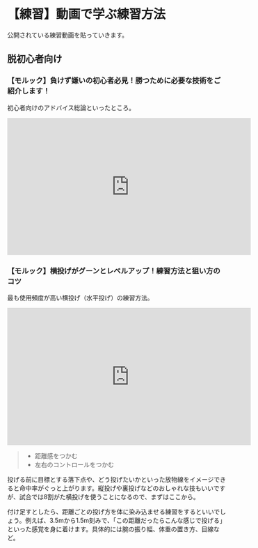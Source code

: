 # 【練習】動画で学ぶ練習方法

公開されている練習動画を貼っていきます。

## 脱初心者向け

### 【モルック】負けず嫌いの初心者必見！勝つために必要な技術をご紹介します！

初心者向けのアドバイス総論といったところ。

<iframe width="560" height="315" src="https://www.youtube.com/embed/kN0gtcz7wz0" frameborder="0" allow="accelerometer; autoplay; encrypted-media; gyroscope; picture-in-picture" allowfullscreen></iframe>

### 【モルック】横投げがグーンとレベルアップ！練習方法と狙い方のコツ

最も使用頻度が高い横投げ（水平投げ）の練習方法。

<iframe width="560" height="315" src="https://www.youtube.com/embed/tJBnZyyt8wE" frameborder="0" allow="accelerometer; autoplay; encrypted-media; gyroscope; picture-in-picture" allowfullscreen></iframe>

> - 距離感をつかむ
> - 左右のコントロールをつかむ

投げる前に目標とする落下点や、どう投げたいかといった放物線をイメージできると命中率がぐっと上がります。縦投げや裏投げなどのおしゃれな技もいいですが、試合では8割がた横投げを使うことになるので、まずはここから。

付け足すとしたら、距離ごとの投げ方を体に染み込ませる練習をするといいでしょう。例えば、3.5mから1.5m刻みで、「この距離だったらこんな感じで投げる」といった感覚を身に着けます。具体的には腕の振り幅、体重の置き方、目線など。
